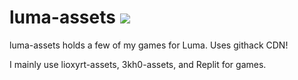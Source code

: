 # luma-assets ![](https://i.ibb.co/FJ3mh1r/readme.gif)
luma-assets holds a few of my games for Luma. Uses githack CDN!

I mainly use lioxyrt-assets, 3kh0-assets, and Replit for games.
